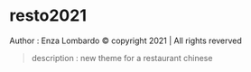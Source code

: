 # resto2021

Author : Enza Lombardo © copyright 2021 | All rights reverved

> description : new theme for a restaurant chinese
